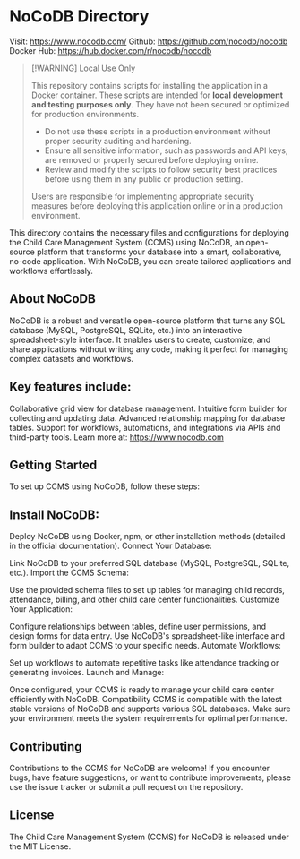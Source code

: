 # NoCoDB Directory

Visit: https://www.nocodb.com/
Github: https://github.com/nocodb/nocodb
Docker Hub: https://hub.docker.com/r/nocodb/nocodb

> [!WARNING] Local Use Only
> 
> This repository contains scripts for installing the application in a Docker container. These scripts are intended for **local development and testing purposes only**. They have not been secured or optimized for production environments.
> 
> - Do not use these scripts in a production environment without proper security auditing and hardening.
> - Ensure all sensitive information, such as passwords and API keys, are removed or properly secured before deploying online.
> - Review and modify the scripts to follow security best practices before using them in any public or production setting.
> 
> Users are responsible for implementing appropriate security measures before deploying this application online or in a production environment.

This directory contains the necessary files and configurations for deploying the Child Care Management System (CCMS) using NoCoDB, an open-source platform that transforms your database into a smart, collaborative, no-code application. With NoCoDB, you can create tailored applications and workflows effortlessly.

## About NoCoDB
NoCoDB is a robust and versatile open-source platform that turns any SQL database (MySQL, PostgreSQL, SQLite, etc.) into an interactive spreadsheet-style interface. It enables users to create, customize, and share applications without writing any code, making it perfect for managing complex datasets and workflows.

## Key features include:
Collaborative grid view for database management.
Intuitive form builder for collecting and updating data.
Advanced relationship mapping for database tables.
Support for workflows, automations, and integrations via APIs and third-party tools.
Learn more at: https://www.nocodb.com

## Getting Started
To set up CCMS using NoCoDB, follow these steps:

## Install NoCoDB:
Deploy NoCoDB using Docker, npm, or other installation methods (detailed in the official documentation).
Connect Your Database:

Link NoCoDB to your preferred SQL database (MySQL, PostgreSQL, SQLite, etc.).
Import the CCMS Schema:

Use the provided schema files to set up tables for managing child records, attendance, billing, and other child care center functionalities.
Customize Your Application:

Configure relationships between tables, define user permissions, and design forms for data entry.
Use NoCoDB's spreadsheet-like interface and form builder to adapt CCMS to your specific needs.
Automate Workflows:

Set up workflows to automate repetitive tasks like attendance tracking or generating invoices.
Launch and Manage:

Once configured, your CCMS is ready to manage your child care center efficiently with NoCoDB.
Compatibility
CCMS is compatible with the latest stable versions of NoCoDB and supports various SQL databases. Make sure your environment meets the system requirements for optimal performance.

## Contributing
Contributions to the CCMS for NoCoDB are welcome! If you encounter bugs, have feature suggestions, or want to contribute improvements, please use the issue tracker or submit a pull request on the repository.

## License
The Child Care Management System (CCMS) for NoCoDB is released under the MIT License.
